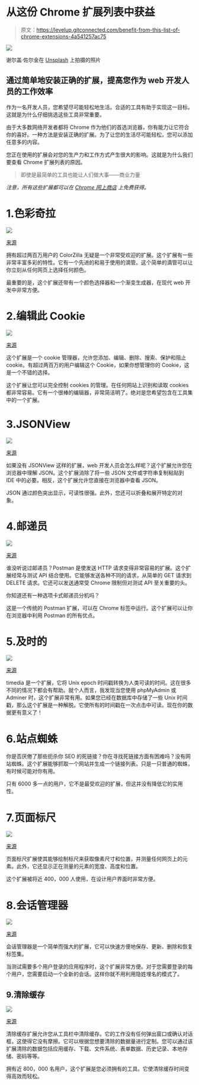# 从这份 Chrome 扩展列表中获益

> 原文：<https://levelup.gitconnected.com/benefit-from-this-list-of-chrome-extensions-4a541257ac75>

![](img/70473feb1049aa0786da1f27f092e221.png)

谢尔盖·佐尔金在 [Unsplash](https://unsplash.com?utm_source=medium&utm_medium=referral) 上拍摄的照片

## 通过简单地安装正确的扩展，提高您作为 web 开发人员的工作效率

作为一名开发人员，您希望尽可能轻松地生活。合适的工具有助于实现这一目标。这就是为什么仔细挑选这些工具非常重要。

由于大多数网络开发者都将 Chrome 作为他们的首选浏览器，你有能力让它符合你的喜好。一种方法是安装正确的扩展。为了让您的生活尽可能轻松，您可以添加任意多的内容。

您正在使用的扩展会对您的生产力和工作方式产生很大的影响。这就是为什么我们要查看 Chrome 扩展列表的原因。

> 即使是最简单的工具也能让人们做大事——商业力量

*注意，所有这些扩展都可以在* [*Chrome 网上商店*](https://chrome.google.com/webstore/category/extensions) *上免费获得。*

# 1.色彩奇拉

![](img/26fafefa6a25478c63e80a163f7e4368.png)

[来源](https://chrome.google.com/webstore/detail/colorzilla/bhlhnicpbhignbdhedgjhgdocnmhomnp)

拥有超过两百万用户的 ColorZilla 无疑是一个非常受欢迎的扩展。这个扩展有一些非常丰富多彩的特性。它有一个先进的和易于使用的滴管。这个简单的滴管可以让你立刻从任何网页上选择任何颜色。

最重要的是，这个扩展还带有一个颜色选择器和一个渐变生成器，在现代 web 开发中非常方便。

# 2.编辑此 Cookie

![](img/8cd0a6486633dea53fed6ba2a90ccd6f.png)

[来源](https://chrome.google.com/webstore/detail/editthiscookie/fngmhnnpilhplaeedifhccceomclgfbg)

这个扩展是一个 cookie 管理器，允许您添加、编辑、删除、搜索、保护和阻止 cookie。有超过两百万的用户编辑这个 Cookie，如果你想管理你的 Cookie，这是一个不错的选择。

这个扩展让您可以完全控制 cookies 的管理。在任何网站上识别和读取 cookies 都非常容易。它有一个很棒的编辑器，非常简洁明了。绝对是您希望包含在工具集中的一个扩展。

# 3.JSONView

![](img/83f97124fa839316de0b54c9c4e977c8.png)

[来源](https://chrome.google.com/webstore/detail/jsonview/chklaanhfefbnpoihckbnefhakgolnmc)

如果没有 JSONView 这样的扩展，web 开发人员会怎么样呢？这个扩展允许您在浏览器中理解 JSON。这个扩展消除了将一些 JSON 文件或字符串复制粘贴到 IDE 中的必要。相反，这个扩展允许您直接在浏览器中查看 JSON。

JSON 通过颜色突出显示，可读性很强。此外，您还可以折叠和展开特定的对象。

# 4.邮递员

![](img/c3c63c702b3648cd333ee5ae669817a8.png)

[来源](https://chrome.google.com/webstore/detail/tabbed-postman-rest-clien/coohjcphdfgbiolnekdpbcijmhambjff)

谁没听说过邮递员？Postman 是使发送 HTTP 请求变得非常容易的扩展。这个扩展经常与测试 API 结合使用。它能够发送各种不同的请求，从简单的 GET 请求到 DELETE 请求。它还可以发送通常受 Chrome 限制但对测试 API 至关重要的头。

你知道还有一种选项卡式邮递员分机吗？

这是一个传统的 Postman 扩展，可以在 Chrome 标签中运行。这个扩展可以让你在浏览器中利用 Postman 的所有优点。

# 5.及时的

![](img/77772f58f026ad9855f4927853a2c4f3.png)

[来源](https://chrome.google.com/webstore/detail/timely/phpkahchjodmhmckibejeafoflafljma)

timedia 是一个扩展，它将 Unix epoch 时间戳转换为人类可读的时间。这在很多不同的情况下都会有帮助。就个人而言，我发现当您使用 phpMyAdmin 或 Adminer 时，这个扩展非常有用。如果您已经在数据库中存储了一些 Unix 时间戳，那么这个扩展是一种解脱。它使所有的时间戳在一次点击中可读。现在你的数据更有意义了！

# 6.站点蜘蛛

你是否厌倦了那些扼杀你 SEO 的死链接？你在寻找死链接方面有困难吗？没有网站蜘蛛。这个扩展能够抓取一个网站并生成一个链接列表。只是一只普通的蜘蛛，有时候可能对你有用。

只有 6000 多一点的用户，它不是最受欢迎的扩展，但这并没有降低它的实用性。

# 7.页面标尺

![](img/053ce932c3de7b42926bb02298cec561.png)

[来源](https://chrome.google.com/webstore/detail/page-ruler/emliamioobfffbgcfdchabfibonehkme)

页面标尺扩展使其能够绘制标尺来获取像素尺寸和位置，并测量任何网页上的元素。此外，它还显示正在测量的元素的宽度、高度和位置。

这个扩展被将近 400，000 人使用，在设计用户界面时非常方便。

# 8.会话管理器

![](img/7f17cc30a427ac932c39bc35fc613adb.png)

[来源](https://chrome.google.com/webstore/detail/session-manager/mghenlmbmjcpehccoangkdpagbcbkdpc)

会话管理器是一个简单而强大的扩展，它可以快速方便地保存、更新、删除和恢复标签集。

当测试需要多个用户登录的应用程序时，这个扩展非常方便。对于您需要登录的每个用户，您需要启动一个全新的会话。这样你就不用利用隐姓埋名的模式了。

## 9.清除缓存

![](img/341b76ce88688f0c350af95e0139f970.png)

[来源](https://chrome.google.com/webstore/detail/clear-cache/cppjkneekbjaeellbfkmgnhonkkjfpdn)

清除缓存扩展允许您从工具栏中清除缓存。它的工作没有任何弹出窗口或确认对话框，这使得它没有摩擦。它可以根据您想要清除的数据量进行定制。您可以通过该扩展清除的数据包括应用缓存、下载、文件系统、表单数据、历史记录、本地存储、密码等等。

拥有近 800，000 名用户，这个扩展是您必须拥有的工具。它使清除缓存时间变得高效而轻松。